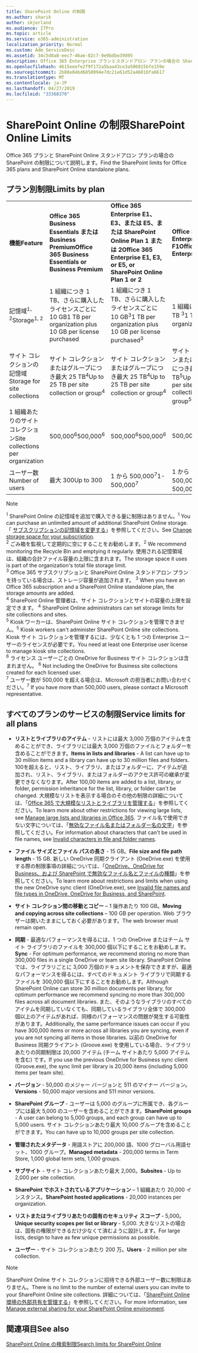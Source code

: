 ```yaml
---
title: SharePoint Online の制限
ms.author: sharik
author: skjerland
ms.audience: ITPro
ms.topic: article
ms.service: o365-administration
localization_priority: Normal
ms.custom: Adm_ServiceDesc
ms.assetid: 34c5d8a8-eec7-46ae-82c7-9e9bdbe39895
description: Office 365 Enterprise プランとスタンドアロン プランの場合の SharePoint Online の制限について説明します。
ms.openlocfilehash: 4615eeefe2f9f172a5baa43ce3a506015bfe159e
ms.sourcegitcommit: 2b88e04bd6850094e7dc21e61d52a46016fa6617
ms.translationtype: MT
ms.contentlocale: ja-JP
ms.lasthandoff: 04/27/2019
ms.locfileid: "33368370"
---
```

# <a name="sharepoint-online-limits"></a><span data-ttu-id="3a332-103">SharePoint Online の制限</span><span class="sxs-lookup"><span data-stu-id="3a332-103">SharePoint Online Limits</span></span>

<span data-ttu-id="3a332-104">Office 365 プランと SharePoint Online スタンドアロン プランの場合の SharePoint の制限について説明します。</span><span class="sxs-lookup"><span data-stu-id="3a332-104">Find the SharePoint limits for Office 365 plans and SharePoint Online standalone plans.</span></span>
  
## <a name="limits-by-plan"></a><span data-ttu-id="3a332-105">プラン別制限</span><span class="sxs-lookup"><span data-stu-id="3a332-105">Limits by plan</span></span>

|||||
|:-----|:-----|:-----|:-----|
|<span data-ttu-id="3a332-106">**機能**</span><span class="sxs-lookup"><span data-stu-id="3a332-106">**Feature**</span></span> <br/> |<span data-ttu-id="3a332-107">**Office 365 Business Essentials または Business Premium**</span><span class="sxs-lookup"><span data-stu-id="3a332-107">**Office 365 Business Essentials or Business Premium**</span></span> <br/> |<span data-ttu-id="3a332-108">**Office 365 Enterprise E1、E3、または E5、または SharePoint Online Plan 1 または 2**</span><span class="sxs-lookup"><span data-stu-id="3a332-108">**Office 365 Enterprise E1, E3, or E5, or SharePoint Online Plan 1 or 2**</span></span> <br/> | <span data-ttu-id="3a332-109">**Office 365 Enterprise F1**</span><span class="sxs-lookup"><span data-stu-id="3a332-109">**Office 365 Enterprise F1**</span></span> <br/> |
|<span data-ttu-id="3a332-110">記憶域<sup>1、2</sup></span><span class="sxs-lookup"><span data-stu-id="3a332-110">Storage<sup>1, 2</sup></span></span> <br/> |<span data-ttu-id="3a332-111">1 組織につき 1 TB、さらに購入したライセンスごとに 10 GB</span><span class="sxs-lookup"><span data-stu-id="3a332-111">1 TB per organization plus 10 GB per license purchased</span></span>  <br/> |<span data-ttu-id="3a332-112">1 組織につき 1 TB、さらに購入したライセンスごとに 10 GB<sup>3</sup></span><span class="sxs-lookup"><span data-stu-id="3a332-112">1 TB per organization plus 10 GB per license purchased<sup>3</sup></span></span> <br/> |<span data-ttu-id="3a332-113">1 組織につき 1 TB <sup>3</sup></span><span class="sxs-lookup"><span data-stu-id="3a332-113">1 TB per organization <sup>3</sup></span></span> <br/> |
|<span data-ttu-id="3a332-114">サイト コレクションの記憶域</span><span class="sxs-lookup"><span data-stu-id="3a332-114">Storage for site collections</span></span>  <br/> |<span data-ttu-id="3a332-115">サイト コレクションまたはグループにつき最大 25 TB<sup>4</sup></span><span class="sxs-lookup"><span data-stu-id="3a332-115">Up to 25 TB per site collection or group<sup>4</sup></span></span> <br/> |<span data-ttu-id="3a332-116">サイト コレクションまたはグループにつき最大 25 TB<sup>4</sup></span><span class="sxs-lookup"><span data-stu-id="3a332-116">Up to 25 TB per site collection or group<sup>4</sup></span></span> <br/> |<span data-ttu-id="3a332-117">サイト コレクションまたはグループにつき最大 25 TB<sup>5</sup></span><span class="sxs-lookup"><span data-stu-id="3a332-117">Up to 25 TB per site collection or group<sup>5</sup></span></span> <br/> |
|<span data-ttu-id="3a332-118">1 組織あたりのサイト コレクション</span><span class="sxs-lookup"><span data-stu-id="3a332-118">Site collections per organization</span></span>  <br/> |<span data-ttu-id="3a332-119">500,000<sup>6</sup></span><span class="sxs-lookup"><span data-stu-id="3a332-119">500,000<sup>6</sup></span></span> <br/> |<span data-ttu-id="3a332-120">500,000<sup>6</sup></span><span class="sxs-lookup"><span data-stu-id="3a332-120">500,000<sup>6</sup></span></span> <br/> |<span data-ttu-id="3a332-121">500,000</span><span class="sxs-lookup"><span data-stu-id="3a332-121">500,000</span></span><br/> |
|<span data-ttu-id="3a332-122">ユーザー数</span><span class="sxs-lookup"><span data-stu-id="3a332-122">Number of users</span></span>  <br/> |<span data-ttu-id="3a332-123">最大 300</span><span class="sxs-lookup"><span data-stu-id="3a332-123">Up to 300</span></span>  <br/> |<span data-ttu-id="3a332-124">1 から 500,000<sup>7</sup></span><span class="sxs-lookup"><span data-stu-id="3a332-124">1- 500,000<sup>7</sup></span></span> <br/> |<span data-ttu-id="3a332-125">1 から 500,000<sup>7</sup></span><span class="sxs-lookup"><span data-stu-id="3a332-125">1- 500,000<sup>7</sup></span></span> <br/> |
   
> [!NOTE]
> <span data-ttu-id="3a332-126"><sup>1</sup> SharePoint Online の記憶域を追加で購入できる量に制限はありません。</span><span class="sxs-lookup"><span data-stu-id="3a332-126"><sup>1</sup> You can purchase an unlimited amount of additional SharePoint Online storage.</span></span> <span data-ttu-id="3a332-127">「 [サブスクリプションの記憶域を変更する](https://support.office.com/article/96EA3533-DE64-4B01-839A-C560875A662C)」を参照してください。</span><span class="sxs-lookup"><span data-stu-id="3a332-127">See [Change storage space for your subscription](https://support.office.com/article/96EA3533-DE64-4B01-839A-C560875A662C).</span></span> 
<br/><span data-ttu-id="3a332-128"><sup>2</sup> ごみ箱を監視して定期的に空にすることをお勧めします。</span><span class="sxs-lookup"><span data-stu-id="3a332-128"><sup>2</sup> We recommend monitoring the Recycle Bin and emptying it regularly.</span></span> <span data-ttu-id="3a332-129">使用される記憶領域は、組織の合計ファイル容量の上限に含まれます。</span><span class="sxs-lookup"><span data-stu-id="3a332-129">The storage space it uses is part of the organization's total file storage limit.</span></span> 
<br/> <span data-ttu-id="3a332-p103"><sup>3</sup> Office 365 サブスクリプションと SharePoint Online スタンドアロン プランを持っている場合は、ストレージ容量が追加されます。 </span><span class="sxs-lookup"><span data-stu-id="3a332-p103"><sup>3</sup> When you have an Office 365 subscription and a SharePoint Online standalone plan, the storage amounts are added. </span></span><br/><span data-ttu-id="3a332-p104"><sup>4</sup> SharePoint Online 管理者は、サイト コレクションとサイトの容量の上限を設定できます。 </span><span class="sxs-lookup"><span data-stu-id="3a332-p104"><sup>4</sup> SharePoint Online administrators can set storage limits for site collections and sites. </span></span><br/> <span data-ttu-id="3a332-132"><sup>5</sup> Kiosk ワーカーは、SharePoint Online サイト コレクションを管理できません。</span><span class="sxs-lookup"><span data-stu-id="3a332-132"><sup>5</sup> Kiosk workers can't administer SharePoint Online site collections.</span></span> <span data-ttu-id="3a332-133">Kiosk サイト コレクションを管理するには、少なくとも 1 つの Enterprise ユーザーのライセンスが必要です。</span><span class="sxs-lookup"><span data-stu-id="3a332-133">You need at least one Enterprise user license to manage kiosk site collections.</span></span> 
<br/> <span data-ttu-id="3a332-p106"><sup>6</sup> ライセンス ユーザーごとの OneDrive for Business サイト コレクションは含まれません。 </span><span class="sxs-lookup"><span data-stu-id="3a332-p106"><sup>6</sup> Not including the OneDrive for Business site collections created for each licensed user. </span></span><br/><span data-ttu-id="3a332-135"><sup>7</sup> ユーザー数が 500,000 を超える場合は、Microsoft の担当者にお問い合わせください。</span><span class="sxs-lookup"><span data-stu-id="3a332-135"><sup>7</sup> If you have more than 500,000 users, please contact a Microsoft representative.</span></span> 
  

  
## <a name="service-limits-for-all-plans"></a><span data-ttu-id="3a332-136">すべてのプランのサービスの制限</span><span class="sxs-lookup"><span data-stu-id="3a332-136">Service limits for all plans</span></span>

- <span data-ttu-id="3a332-137">**リストとライブラリのアイテム** - リストには最大 3,000 万個のアイテムを含めることができ、ライブラリには最大 3,000 万個のファイルとフォルダーを含めることができます。</span><span class="sxs-lookup"><span data-stu-id="3a332-137">**Items in lists and libraries** - A list can have up to 30 million items and a library can have up to 30 million files and folders.</span></span> <span data-ttu-id="3a332-138">100を超えると、リスト、ライブラリ、またはフォルダーに、アイテムが追加され、リスト、ライブラリ、またはフォルダーのアクセス許可の継承が変更できなくなります。</span><span class="sxs-lookup"><span data-stu-id="3a332-138">After 100,00 items are added to a list, library, or folder, permission inheritance for the list, library, or folder can't be changed.</span></span> <span data-ttu-id="3a332-139">大規模なリストを表示する場合のその他の制限の詳細については、「[Office 365 で大規模なリストとライブラリを管理する](https://support.office.com/article/b4038448-ec0e-49b7-b853-679d3d8fb784)」を参照してください。</span><span class="sxs-lookup"><span data-stu-id="3a332-139">To learn more about other restrictions for viewing large lists, see [Manage large lists and libraries in Office 365](https://support.office.com/article/b4038448-ec0e-49b7-b853-679d3d8fb784).</span></span> <span data-ttu-id="3a332-140">ファイル名で使用できない文字については、「[無効なファイル名またはフォルダー名の文字](https://support.office.com/article/64883a5d-228e-48f5-b3d2-eb39e07630fa)」を参照してください。</span><span class="sxs-lookup"><span data-stu-id="3a332-140">For information about characters that can't be used in file names, see [Invalid characters in file and folder names](https://support.office.com/article/64883a5d-228e-48f5-b3d2-eb39e07630fa).</span></span>

- <span data-ttu-id="3a332-141">**ファイル サイズとファイル パスの長さ** - 15 GB。</span><span class="sxs-lookup"><span data-stu-id="3a332-141">**File size and file path length** - 15 GB.</span></span> <span data-ttu-id="3a332-142">新しい OneDrive 同期クライアント (OneDrive.exe) を使用する際の制限事項の詳細については、「[OneDrive、OneDrive for Business、および SharePoint で無効なファイル名とファイルの種類](https://support.office.com/article/64883a5d-228e-48f5-b3d2-eb39e07630fa)」を参照してください。</span><span class="sxs-lookup"><span data-stu-id="3a332-142">To learn more about restrictions and limits when using the new OneDrive sync client (OneDrive.exe), see [Invalid file names and file types in OneDrive, OneDrive for Business, and SharePoint](https://support.office.com/article/64883a5d-228e-48f5-b3d2-eb39e07630fa).</span></span>

- <span data-ttu-id="3a332-143">**サイト コレクション間の移動とコピー** – 1 操作あたり 100 GB。</span><span class="sxs-lookup"><span data-stu-id="3a332-143">**Moving and copying across site collections** – 100 GB per operation.</span></span> <span data-ttu-id="3a332-144">Web ブラウザーは開いたままにしておく必要があります。</span><span class="sxs-lookup"><span data-stu-id="3a332-144">The web browser must remain open.</span></span>

- <span data-ttu-id="3a332-145">**同期** - 最適なパフォーマンスを得るには、1 つの OneDrive またはチーム サイト ライブラリのファイルを 300,000 個以下にすることをお勧めします。</span><span class="sxs-lookup"><span data-stu-id="3a332-145">**Sync** - For optimum performance, we recommend storing no more than 300,000 files in a single OneDrive or team site library.</span></span> <span data-ttu-id="3a332-146">SharePoint Online では、ライブラリごとに 3,000 万個のドキュメントを保存できますが、最適なパフォーマンスを得るには、すべてのドキュメント ライブラリで同期するファイルを 300,000 個以下にすることをお勧めします。</span><span class="sxs-lookup"><span data-stu-id="3a332-146">Although SharePoint Online can store 30 million documents per library, for optimum performance we recommend syncing no more than 300,000 files across all document libraries.</span></span> <span data-ttu-id="3a332-147">また、そのようなライブラリのすべてのアイテムを同期していなくても、同期しているライブラリ全体で 300,000 個以上のアイテムがあれば、同様のパフォーマンスの問題が発生する可能性があります。</span><span class="sxs-lookup"><span data-stu-id="3a332-147">Additionally, the same performance issues can occur if you have 300,000 items or more across all libraries you are syncing, even if you are not syncing all items in those libraries.</span></span> <span data-ttu-id="3a332-148">以前の OneDrive for Business 同期クライアント (Groove.exe) を使用している場合、ライブラリあたりの同期制限は 20,000 アイテム (チーム サイトあたり 5,000 アイテムを含む) です。</span><span class="sxs-lookup"><span data-stu-id="3a332-148">If you use the previous OneDrive for Business sync client (Groove.exe), the sync limit per library is 20,000 items (including 5,000 items per team site).</span></span>

- <span data-ttu-id="3a332-149">**バージョン** - 50,000 のメジャー バージョンと 511 のマイナー バージョン。</span><span class="sxs-lookup"><span data-stu-id="3a332-149">**Versions** - 50,000 major versions and 511 minor versions.</span></span>

- <span data-ttu-id="3a332-150">**SharePoint グループ** - ユーザーは 5,000 のグループに所属でき、各グループには最大 5,000 のユーザーを含めることができます。</span><span class="sxs-lookup"><span data-stu-id="3a332-150">**SharePoint groups** - A user can belong to 5,000 groups, and each group can have up to 5,000 users.</span></span> <span data-ttu-id="3a332-151">サイト コレクションあたり最大 10,000 グループを含めることができます。</span><span class="sxs-lookup"><span data-stu-id="3a332-151">You can have up to 10,000 groups per site collection.</span></span>

- <span data-ttu-id="3a332-152">**管理されたメタデータ** - 用語ストアに 200,000 語、1000 グローバル用語セット、1000 グループ。</span><span class="sxs-lookup"><span data-stu-id="3a332-152">**Managed metadata** - 200,000 terms in Term Store, 1,000 global term sets, 1,000 groups.</span></span>

- <span data-ttu-id="3a332-153">**サブサイト** - サイト コレクションあたり最大 2,000。</span><span class="sxs-lookup"><span data-stu-id="3a332-153">**Subsites** - Up to 2,000 per site collection.</span></span>

- <span data-ttu-id="3a332-154">**SharePoint でホストされているアプリケーション** – 1 組織あたり 20,000 インスタンス。</span><span class="sxs-lookup"><span data-stu-id="3a332-154">**SharePoint hosted applications** - 20,000 instances per organization.</span></span>

- <span data-ttu-id="3a332-155">**リストまたはライブラリあたりの固有のセキュリティ スコープ** - 5,000。</span><span class="sxs-lookup"><span data-stu-id="3a332-155">**Unique security scopes per list or library** - 5,000.</span></span> <span data-ttu-id="3a332-156">大きなリストの場合は、固有の権限ができるだけ少なくて済むように設計します。</span><span class="sxs-lookup"><span data-stu-id="3a332-156">For large lists, design to have as few unique permissions as possible.</span></span>

- <span data-ttu-id="3a332-157">**ユーザー** - サイト コレクションあたり 200 万。</span><span class="sxs-lookup"><span data-stu-id="3a332-157">**Users** - 2 million per site collection.</span></span>

> [!NOTE]
> <span data-ttu-id="3a332-158">SharePoint Online サイト コレクションに招待できる外部ユーザー数に制限はありません。</span><span class="sxs-lookup"><span data-stu-id="3a332-158">There is no limit to the number of external users you can invite to your SharePoint Online site collections.</span></span> <span data-ttu-id="3a332-159">詳細については、「[SharePoint Online 環境の外部共有を管理する](/sharepoint/external-sharing-overview)」を参照してください。</span><span class="sxs-lookup"><span data-stu-id="3a332-159">For more information, see [Manage external sharing for your SharePoint Online environment](/sharepoint/external-sharing-overview).</span></span>

## <a name="see-also"></a><span data-ttu-id="3a332-160">関連項目</span><span class="sxs-lookup"><span data-stu-id="3a332-160">See also</span></span>

[<span data-ttu-id="3a332-161">SharePoint Online の検索制限</span><span class="sxs-lookup"><span data-stu-id="3a332-161">Search limits for SharePoint Online</span></span>](/sharepoint/search-limits)
